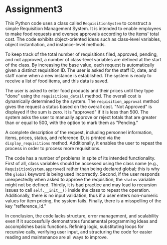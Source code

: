 # Assignment3

This Python code uses a class called `RequisitionSystem` to construct a simple Requisition Management System. It is intended to enable employees to make food requests and oversee approvals according to the items' total cost. The code exhibits object-oriented ideas such as class-level variables, object instantiation, and instance-level methods.

To keep track of the total number of requisitions filed, approved, pending, and not approved, a number of class-level variables are defined at the start of the class. By increasing the base value, each request is automatically given a distinct requisition ID. The user is asked for the staff ID, date, and staff name when a new instance is established. The system is ready to receive a list of food items, and this data is saved.

The user is asked to enter food products and their prices until they type "done" using the `requisitions_detail` method. The overall cost is dynamically determined by the system. The `requisition_approval` method gives the request a status based on the overall cost. "Not Approved" is displayed if the sum is zero. It is "approved" if it is less than 500. The system asks the user to manually approve or reject totals that are greater than or equal to 500, with the option to mark them as "Pending."

A complete description of the request, including personnel information, items, prices, status, and reference ID, is printed via the `display_requisitions` method. Additionally, it enables the user to repeat the process in order to process more requisitions.

The code has a number of problems in spite of its intended functionality. First of all, class variables should be accessed using the class name (e.g., `RequisitionSystem.approved`) rather than being declared global; this is why the `global` keyword is being used incorrectly. Second, if the user responds unexpectedly when asked to approve the requisition, the `status` variable might not be defined. Thirdly, it is bad practice and may lead to recursion issues to call `self.__init__()` inside the class to repeat the operation. Additionally, there is no input validation, thus if a user enters non-numeric values for item pricing, the system fails. Finally, there is a misspelling of the key "refference_id."

In conclusion, the code lacks structure, error management, and scalability even if it successfully demonstrates fundamental programming ideas and accomplishes basic functions. Refining logic, substituting loops for recursive calls, verifying user input, and structuring the code for easier reading and maintenance are all ways to improve.
